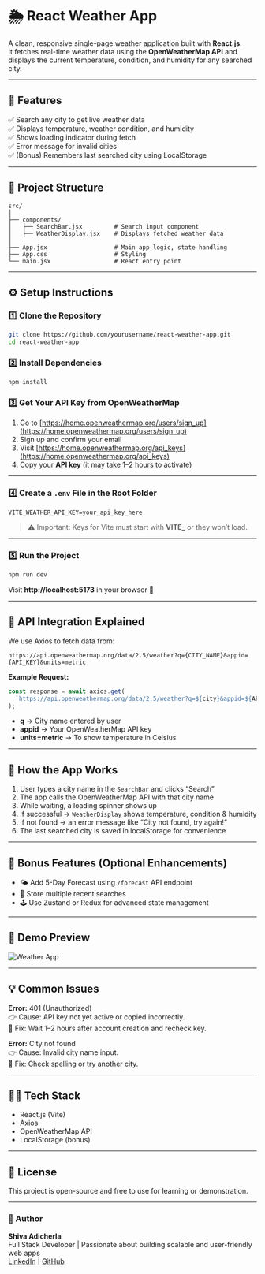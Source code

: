 # 🌦️ React Weather App

A clean, responsive single-page weather application built with **React.js**.  
It fetches real-time weather data using the **OpenWeatherMap API** and displays the current temperature, condition, and humidity for any searched city.

---

## 🚀 Features

✅ Search any city to get live weather data  
✅ Displays temperature, weather condition, and humidity  
✅ Shows loading indicator during fetch  
✅ Error message for invalid cities  
✅ (Bonus) Remembers last searched city using LocalStorage  

---

## 🧱 Project Structure

```
src/
│
├── components/
│   ├── SearchBar.jsx         # Search input component
│   ├── WeatherDisplay.jsx    # Displays fetched weather data
│
├── App.jsx                   # Main app logic, state handling
├── App.css                   # Styling
└── main.jsx                  # React entry point
```

---

## ⚙️ Setup Instructions

### 1️⃣ Clone the Repository
```bash
git clone https://github.com/yourusername/react-weather-app.git
cd react-weather-app
```

### 2️⃣ Install Dependencies
```bash
npm install
```

### 3️⃣ Get Your API Key from OpenWeatherMap
1. Go to [https://home.openweathermap.org/users/sign_up](https://home.openweathermap.org/users/sign_up)  
2. Sign up and confirm your email  
3. Visit [https://home.openweathermap.org/api_keys](https://home.openweathermap.org/api_keys)  
4. Copy your **API key** (it may take 1–2 hours to activate)

---

### 4️⃣ Create a `.env` File in the Root Folder

```env
VITE_WEATHER_API_KEY=your_api_key_here
```

> ⚠️ Important: Keys for Vite must start with **VITE_** or they won’t load.

---

### 5️⃣ Run the Project

```bash
npm run dev
```

Visit **http://localhost:5173** in your browser 🚀

---

## 🧠 API Integration Explained

We use Axios to fetch data from:
```
https://api.openweathermap.org/data/2.5/weather?q={CITY_NAME}&appid={API_KEY}&units=metric
```

**Example Request:**
```js
const response = await axios.get(
  `https://api.openweathermap.org/data/2.5/weather?q=${city}&appid=${API_KEY}&units=metric`
);
```

- **q** → City name entered by user  
- **appid** → Your OpenWeatherMap API key  
- **units=metric** → To show temperature in Celsius  

---

## 🧭 How the App Works

1. User types a city name in the `SearchBar` and clicks “Search”  
2. The app calls the OpenWeatherMap API with that city name  
3. While waiting, a loading spinner shows up  
4. If successful → `WeatherDisplay` shows temperature, condition & humidity  
5. If not found → an error message like “City not found, try again!”  
6. The last searched city is saved in localStorage for convenience  

---

## 🧩 Bonus Features (Optional Enhancements)

- 🌤️ Add 5-Day Forecast using `/forecast` API endpoint  
- 💾 Store multiple recent searches  
- 🕹️ Use Zustand or Redux for advanced state management  

---

## 📸 Demo Preview

![Weather App]([https://via.placeholder.com/800x400?text=Weather+App+Preview](https://weather-app-omega-sandy-56.vercel.app/))

---

## 💡 Common Issues

**Error:** 401 (Unauthorized)  
👉 Cause: API key not yet active or copied incorrectly.  
🔧 Fix: Wait 1–2 hours after account creation and recheck key.

**Error:** City not found  
👉 Cause: Invalid city name input.  
🔧 Fix: Check spelling or try another city.

---

## 🧑‍💻 Tech Stack

- React.js (Vite)
- Axios
- OpenWeatherMap API
- LocalStorage (bonus)

---

## 📜 License

This project is open-source and free to use for learning or demonstration.

---

### 🌟 Author
**Shiva Adicherla**  
Full Stack Developer | Passionate about building scalable and user-friendly web apps  
[LinkedIn](https://linkedin.com) | [GitHub](https://github.com)
